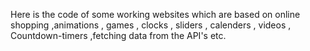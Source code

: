 Here is the code of some working websites  which are based on  online shopping ,animations , games ,  clocks , sliders  , calenders , videos , Countdown-timers ,fetching data from the API's  etc.
